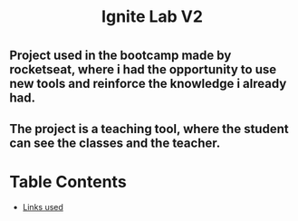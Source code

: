 <h1 align="center">Ignite Lab V2<h1>

## Project used in the bootcamp made by rocketseat, where i had the opportunity to use new tools and reinforce the knowledge i already had.
## The project is a teaching tool, where the student can see the classes and the teacher.

Table Contents
=================
<!--ts-->
  * [Links used](#links-used)
<!--te-->
